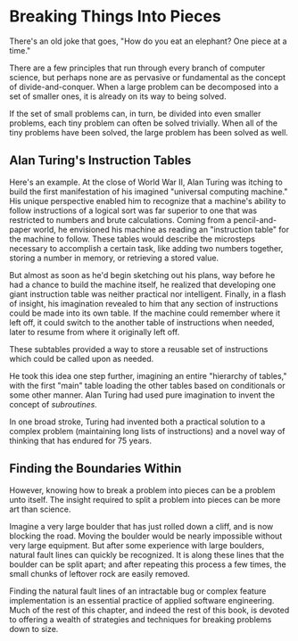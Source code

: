 # Breaking Things Into Pieces

There's an old joke that goes, "How do you eat an elephant?  One piece at a time."

There are a few principles that run through every branch of computer science, but perhaps none are as pervasive or fundamental as the concept of divide-and-conquer.  When a large problem can be decomposed into a set of smaller ones, it is already on its way to being solved.

If the set of small problems can, in turn, be divided into even smaller problems, each tiny problem can often be solved trivially.  When all of the tiny problems have been solved, the large problem has been solved as well.

## Alan Turing's Instruction Tables

Here's an example. At the close of World War II, Alan Turing was itching to build the first manifestation of his imagined "universal computing machine."  His unique perspective enabled him to recognize that a machine's ability to follow instructions of a logical sort was far superior to one that was restricted to numbers and brute calculations.  Coming from a pencil-and-paper world, he envisioned his machine as reading an "instruction table" for the machine to follow.  These tables would describe the microsteps necessary to accomplish a certain task, like adding two numbers together, storing a number in memory, or retrieving a stored value.

But almost as soon as he'd begin sketching out his plans, way before he had a chance to build the machine itself, he realized that developing one giant instruction table was neither practical nor intelligent. Finally, in a flash of insight, his imagination revealed to him that any section of instructions could be made into its own table. If the machine could remember where it left off, it could switch to the another table of instructions when needed, later to resume from where it originally left off.  

These subtables provided a way to store a reusable set of instructions which could be called upon as needed.  

He took this idea one step further, imagining an entire "hierarchy of tables," with the first "main" table loading the other tables based on conditionals or some other manner.  Alan Turing had used pure imagination to invent the concept of _subroutines._

In one broad stroke, Turing had invented both a practical solution to a complex problem (maintaining long lists of instructions) and a novel way of thinking that has endured for 75 years.  

## Finding the Boundaries Within

However, knowing how to break a problem into pieces can be a problem unto itself.  The insight required to split a problem into pieces can be more art than science.  

Imagine a very large boulder that has just rolled down a cliff, and is now blocking the road.  Moving the boulder would be nearly impossible without very large equipment.  But after some experience with large boulders, natural fault lines can quickly be recognized.  It is along these lines that the boulder can be split apart; and after repeating this process a few times, the small chunks of leftover rock are easily removed.

Finding the natural fault lines of an intractable bug or complex feature implementation is an essential practice of applied software engineering.  Much of the rest of this chapter, and indeed the rest of this book, is devoted to offering a wealth of strategies and techniques for breaking problems down to size.

